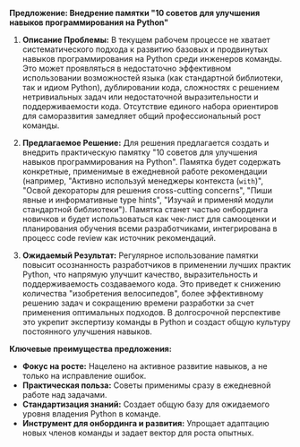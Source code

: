 
**Предложение: Внедрение памятки "10 советов для улучшения навыков программирования на Python"**

1.  **Описание Проблемы:**
    В текущем рабочем процессе не хватает систематического подхода к развитию базовых и продвинутых навыков программирования на Python среди инженеров команды. Это может проявляться в недостаточно эффективном использовании возможностей языка (как стандартной библиотеки, так и идиом Python), дублировании кода, сложностях с решением нетривиальных задач или недостаточной выразительности и поддерживаемости кода. Отсутствие единого набора ориентиров для саморазвития замедляет общий профессиональный рост команды.

2.  **Предлагаемое Решение:**
    Для решения предлагается создать и внедрить практическую памятку "10 советов для улучшения навыков программирования на Python". Памятка будет содержать конкретные, применимые в ежедневной работе рекомендации (например, "Активно используй менеджеры контекста (`with`)", "Освой декораторы для решения cross-cutting concerns", "Пиши явные и информативные type hints", "Изучай и применяй модули стандартной библиотеки"). Памятка станет частью онбординга новичков и будет использоваться как чек-лист для самооценки и планирования обучения всеми разработчиками, интегрирована в процесс code review как источник рекомендаций.

3.  **Ожидаемый Результат:**
    Регулярное использование памятки повысит осознанность разработчиков в применении лучших практик Python, что напрямую улучшит качество, выразительность и поддерживаемость создаваемого кода. Это приведет к снижению количества "изобретения велосипедов", более эффективному решению задач и сокращению времени разработки за счет применения оптимальных подходов. В долгосрочной перспективе это укрепит экспертизу команды в Python и создаст общую культуру постоянного улучшения навыков.

**Ключевые преимущества предложения:**

*   **Фокус на росте:** Нацелено на активное развитие навыков, а не только на исправление ошибок.
*   **Практическая польза:** Советы применимы сразу в ежедневной работе над задачами.
*   **Стандартизация знаний:** Создает общую базу для ожидаемого уровня владения Python в команде.
*   **Инструмент для онбординга и развития:** Упрощает адаптацию новых членов команды и задает вектор для роста опытных.